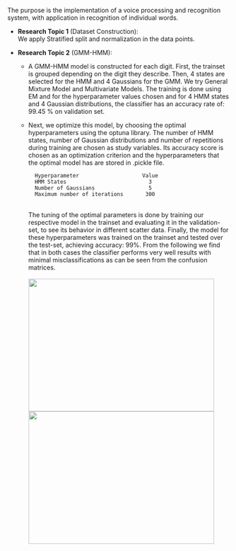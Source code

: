 The purpose is the implementation of a voice processing and recognition system, with application in recognition
of individual words.

  - **Research Topic 1** (Dataset Construction): 
    </br>
    We apply Stratified split and normalization in the data points.

  - **Research Topic 2** (GMM-HMM):
    - A GMM-HMM model is constructed for each digit. First, the trainset is grouped
      depending on the digit they describe. Then, 4 states are selected for the HMM
      and 4 Gaussians for the GMM. We try General Mixture Model and Multivariate Models.
      The training is done using EM and for the hyperparameter values ​​chosen and for
      4 HMM states and 4 Gaussian distributions, the classifier has an accuracy rate of: 99.45 %
      on validation set.
    - Next, we optimize this model, by choosing the optimal hyperparameters
      using the optuna library. The number of HMM states, number of Gaussian distributions and number
      of repetitions during training are chosen as study variables. Its accuracy score is chosen
      as an optimization criterion and the hyperparameters that the optimal model has are stored in .pickle file.

            Hyperparameter                    Value
            HMM States                          3
            Number of Gaussians                 5
            Maximum number of iterations       300

      </br>
      The tuning of the optimal parameters is done by training our respective model in the trainset and evaluating it in the validation-set, to see its behavior in different
      scatter data. Finally, the model for these hyperparameters was trained on the trainset and tested
      over the test-set, achieving accuracy: 99%. From the following we find that in both cases the classifier performs very well
      results with minimal misclassifications as can be seen from the confusion matrices.
      
      </br>
      </br>
      
        <img src="https://github.com/mpektkd/Pattern-Recognition-Techniques/assets/62422421/7c233456-5a86-417c-ad92-b7a5b48b663c" width="420" height="300">
        <img src="https://github.com/mpektkd/Pattern-Recognition-Techniques/assets/62422421/bf9cdc66-b913-441f-a58e-23cb245ffc9e" width="420" height="300">

  
